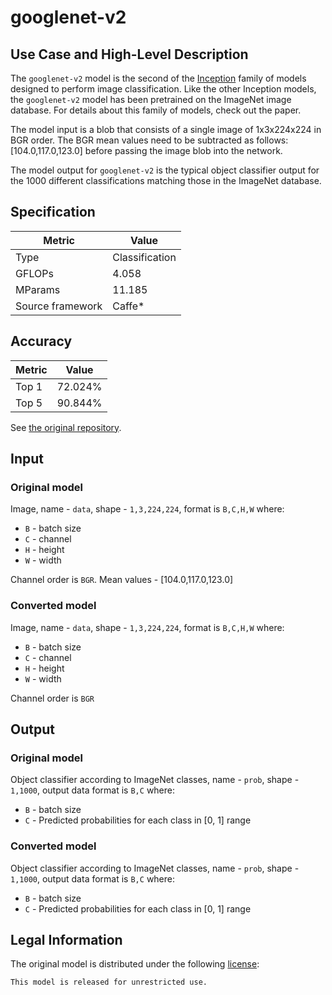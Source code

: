 # googlenet-v2

## Use Case and High-Level Description

The `googlenet-v2` model is the second of the [Inception](https://arxiv.org/abs/1602.07261) family of models designed to perform image classification. Like the other Inception models, the `googlenet-v2` model has been pretrained on the ImageNet image database. For details about this family of models, check out the paper.

The model input is a blob that consists of a single image of 1x3x224x224 in BGR order. The BGR mean values need to be subtracted as follows: [104.0,117.0,123.0] before passing the image blob into the network.

The model output for `googlenet-v2` is the typical object classifier output for the 1000 different classifications matching those in the ImageNet database.

## Specification

| Metric            | Value         |
|-------------------|---------------|
| Type              | Classification|
| GFLOPs            | 4.058         |
| MParams           | 11.185        |
| Source framework  | Caffe\*         |

## Accuracy

| Metric | Value |
| ------ | ----- |
| Top 1  | 72.024% |
| Top 5  | 90.844%|

See [the original repository](https://github.com/lim0606/caffe-googlenet-bn).

## Input

### Original model

Image, name - `data`,  shape - `1,3,224,224`, format is `B,C,H,W` where:

- `B` - batch size
- `C` - channel
- `H` - height
- `W` - width

Channel order is `BGR`.
Mean values - [104.0,117.0,123.0]

### Converted model

Image, name - `data`,  shape - `1,3,224,224`, format is `B,C,H,W` where:

- `B` - batch size
- `C` - channel
- `H` - height
- `W` - width

Channel order is `BGR`

## Output

### Original model

Object classifier according to ImageNet classes, name - `prob`,  shape - `1,1000`, output data format is `B,C` where:

- `B` - batch size
- `C` - Predicted probabilities for each class in  [0, 1] range

### Converted model

Object classifier according to ImageNet classes, name - `prob`,  shape - `1,1000`, output data format is `B,C` where:

- `B` - batch size
- `C` - Predicted probabilities for each class in  [0, 1] range

## Legal Information

The original model is distributed under the following
[license](https://raw.githubusercontent.com/lim0606/caffe-googlenet-bn/master/README.md):

```
This model is released for unrestricted use.
```

